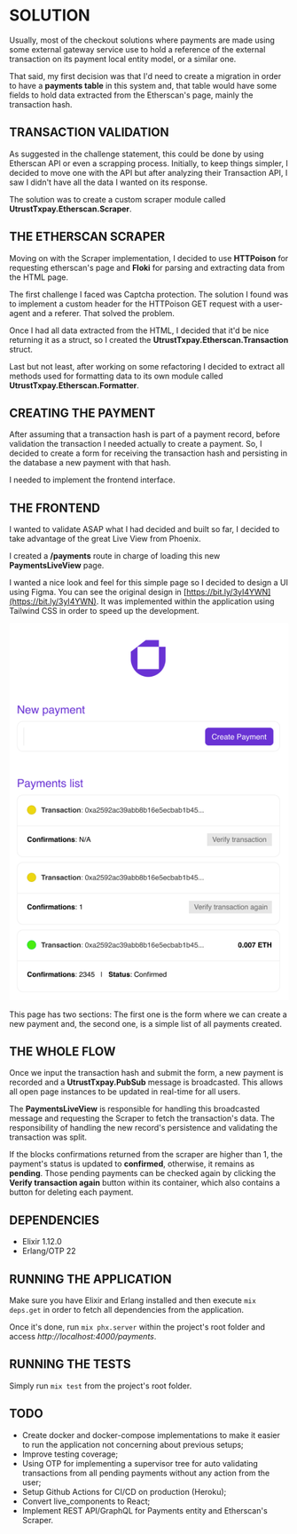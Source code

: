 # SOLUTION

Usually, most of the checkout solutions where payments are made using some external gateway service use to hold a reference of the external transaction on its payment local entity model, or a similar one.

That said, my first decision was that I'd need to create a migration in order to have a **payments table** in this system and, that table would have some fields to hold data extracted from the Etherscan's page, mainly the transaction hash.

## TRANSACTION VALIDATION

As suggested in the challenge statement, this could be done by using Etherscan API or even a scrapping process. Initially, to keep things simpler, I decided to move one with the API but after analyzing their Transaction API, I saw I didn't have all the data I wanted on its response.

The solution was to create a custom scraper module called **UtrustTxpay.Etherscan.Scraper**.

## THE ETHERSCAN SCRAPER

Moving on with the Scraper implementation, I decided to use **HTTPoison** for requesting etherscan's page and **Floki** for parsing and extracting data from the HTML page.

The first challenge I faced was Captcha protection. The solution I found was to implement a custom header for the HTTPoison GET request with a user-agent and a referer. That solved the problem.

Once I had all data extracted from the HTML, I decided that it'd be nice returning it as a struct, so I created the **UtrustTxpay.Etherscan.Transaction** struct.

Last but not least, after working on some refactoring I decided to extract all methods used for formatting data to its own module called **UtrustTxpay.Etherscan.Formatter**.

## CREATING THE PAYMENT

After assuming that a transaction hash is part of a payment record, before validation the transaction I needed actually to create a payment. So, I decided to create a form for receiving the transaction hash and persisting in the database a new payment with that hash.

I needed to implement the frontend interface.

## THE FRONTEND

I wanted to validate ASAP what I had decided and built so far, I decided to take advantage of the great Live View from Phoenix.

I created a **/payments** route in charge of loading this new **PaymentsLiveView** page.

I wanted a nice look and feel for this simple page so I decided to design a UI using Figma. You can see the original design in [https://bit.ly/3yI4YWN](https://bit.ly/3yI4YWN). It was implemented within the application using Tailwind CSS in order to speed up the development.

<p align="center"><img src="https://github.com/paulofabiano/utrust_txpay/blob/main/assets/static/images/utrust-txpay.png" /></p>

This page has two sections: The first one is the form where we can create a new payment and, the second one, is a simple list of all payments created.

## THE WHOLE FLOW

Once we input the transaction hash and submit the form, a new payment is recorded and a **UtrustTxpay.PubSub** message is broadcasted. This allows all open page instances to be updated in real-time for all users.

The **PaymentsLiveView** is responsible for handling this broadcasted message and requesting the Scraper to fetch the transaction's data. The responsibility of handling the new record's persistence and validating the transaction was split. 

If the blocks confirmations returned from the scraper are higher than 1, the payment's status is updated to **confirmed**, otherwise, it remains as **pending**. Those pending payments can be checked again by clicking the **Verify transaction again** button within its container, which also contains a button for deleting each payment.

## DEPENDENCIES

- Elixir 1.12.0
- Erlang/OTP 22

## RUNNING THE APPLICATION

Make sure you have Elixir and Erlang installed and then execute `mix deps.get` in order to fetch all dependencies from the application.

Once it's done, run `mix phx.server` within the project's root folder and access *http://localhost:4000/payments*.

## RUNNING THE TESTS

Simply run `mix test` from the project's root folder.

## TODO

- Create docker and docker-compose implementations to make it easier to run the application not concerning about previous setups;
- Improve testing coverage;
- Using OTP for implementing a supervisor tree for auto validating transactions from all pending payments without any action from the user;
- Setup Github Actions for CI/CD on production (Heroku);
- Convert live_components to React;
- Implement REST API/GraphQL for Payments entity and Etherscan's Scraper.